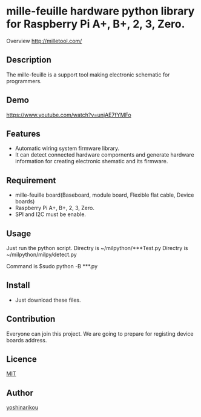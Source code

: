 mille-feuille hardware python library for Raspberry Pi A+, B+, 2, 3, Zero.
====
Overview
http://milletool.com/

## Description
The mille-feuille is a support tool making electronic schematic for programmers.

## Demo
https://www.youtube.com/watch?v=unjAE7fYMFo

## Features
- Automatic wiring system firmware library.
- It can detect connected hardware compornents and generate hardware information for creating electronic shematic and its firmware.

## Requirement
- mille-feuille board(Baseboard, module board, Flexible flat cable, Device boards)
- Raspberry Pi A+, B+, 2, 3, Zero.
- SPI and I2C must be enable.

## Usage
Just run the python script.
Directry is ~/milpython/***Test.py 
Directry is ~/milpython/milpy/detect.py 

Command is $sudo python -B ***.py

## Install
- Just download these files. 

## Contribution
Everyone can join this project.
We are going to prepare for registing device boards address.

## Licence
[MIT](https://github.com/tcnksm/tool/blob/master/LICENCE)

## Author

[yoshinarikou](https://github.com/yoshinarikou)
